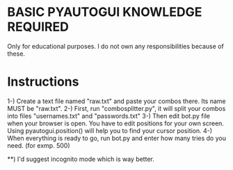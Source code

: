 # BASIC PYAUTOGUI KNOWLEDGE REQUIRED
Only for educational purposes. I do not own any responsibilities because of these.

# Instructions

1-) Create a text file named "raw.txt" and paste your combos there. Its name MUST be "raw.txt".
2-) First, run "combosplitter.py", it will split your combos into files "usernames.txt" and "passwords.txt"
3-) Then edit bot.py file when your browser is open. You have to edit positions for your own screen. Using pyautogui.position() will help you to find your cursor position.
4-) When everything is ready to go, run bot.py and enter how many tries do you need. (for exmp. 500)

**) I'd suggest incognito mode which is way better. 
